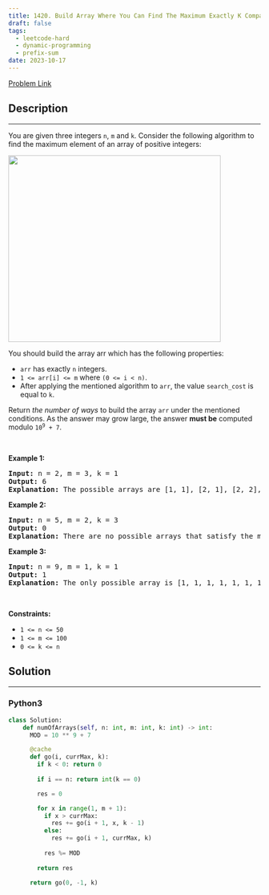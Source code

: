 ```yaml
---
title: 1420. Build Array Where You Can Find The Maximum Exactly K Comparisons
draft: false
tags: 
  - leetcode-hard
  - dynamic-programming
  - prefix-sum
date: 2023-10-17
---
```


[Problem Link](https://leetcode.com/problems/build-array-where-you-can-find-the-maximum-exactly-k-comparisons/)

## Description

---
<p>You are given three integers <code>n</code>, <code>m</code> and <code>k</code>. Consider the following algorithm to find the maximum element of an array of positive integers:</p>
<img alt="" src="https://assets.leetcode.com/uploads/2020/04/02/e.png" style="width: 424px; height: 372px;" />
<p>You should build the array arr which has the following properties:</p>

<ul>
	<li><code>arr</code> has exactly <code>n</code> integers.</li>
	<li><code>1 &lt;= arr[i] &lt;= m</code> where <code>(0 &lt;= i &lt; n)</code>.</li>
	<li>After applying the mentioned algorithm to <code>arr</code>, the value <code>search_cost</code> is equal to <code>k</code>.</li>
</ul>

<p>Return <em>the number of ways</em> to build the array <code>arr</code> under the mentioned conditions. As the answer may grow large, the answer <strong>must be</strong> computed modulo <code>10<sup>9</sup> + 7</code>.</p>

<p>&nbsp;</p>
<p><strong class="example">Example 1:</strong></p>

<pre>
<strong>Input:</strong> n = 2, m = 3, k = 1
<strong>Output:</strong> 6
<strong>Explanation:</strong> The possible arrays are [1, 1], [2, 1], [2, 2], [3, 1], [3, 2] [3, 3]
</pre>

<p><strong class="example">Example 2:</strong></p>

<pre>
<strong>Input:</strong> n = 5, m = 2, k = 3
<strong>Output:</strong> 0
<strong>Explanation:</strong> There are no possible arrays that satisfy the mentioned conditions.
</pre>

<p><strong class="example">Example 3:</strong></p>

<pre>
<strong>Input:</strong> n = 9, m = 1, k = 1
<strong>Output:</strong> 1
<strong>Explanation:</strong> The only possible array is [1, 1, 1, 1, 1, 1, 1, 1, 1]
</pre>

<p>&nbsp;</p>
<p><strong>Constraints:</strong></p>

<ul>
	<li><code>1 &lt;= n &lt;= 50</code></li>
	<li><code>1 &lt;= m &lt;= 100</code></li>
	<li><code>0 &lt;= k &lt;= n</code></li>
</ul>


## Solution

---
### Python3
``` py title='build-array-where-you-can-find-the-maximum-exactly-k-comparisons'
class Solution:
    def numOfArrays(self, n: int, m: int, k: int) -> int:
      MOD = 10 ** 9 + 7

      @cache
      def go(i, currMax, k):
        if k < 0: return 0
        
        if i == n: return int(k == 0)

        res = 0

        for x in range(1, m + 1):
          if x > currMax:
            res += go(i + 1, x, k - 1)
          else:
            res += go(i + 1, currMax, k)
          
          res %= MOD
        
        return res
      
      return go(0, -1, k)
```

